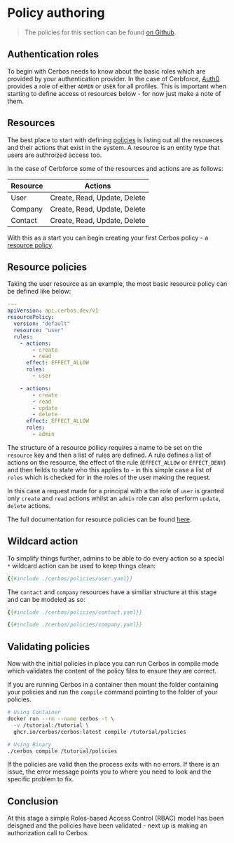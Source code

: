 # Policy authoring

> The policies for this section can be found [on Github](https://github.com/cerbos/tutorial/tree/main/src/03-resource-definition/cerbos).

## Authentication roles

To begin with Cerbos needs to know about the basic roles which are provided by your authentication provider. In the case of Cerbforce, [Auth0](https://cerbos.dev/ecosystem/cerbos-auth0) provides a role of either `ADMIN` or `USER` for all profiles. This is important when starting to define access ot resources below - for now just make a note of them.

## Resources

The best place to start with defining [policies](https://docs.cerbos.dev/cerbos/latest/policies/index.html) is listing out all the resoueces and their actions that exist in the system. A resource is an entity type that users are authroized access too.

In the case of Cerbforce some of the resources and actions are as follows:

| Resource | Actions |
| --- | --- |
| User | Create, Read, Update, Delete |
| Company | Create, Read, Update, Delete |
| Contact | Create, Read, Update, Delete |

With this as a start you can begin creating your first Cerbos policy - a [resource policy](https://docs.cerbos.dev/cerbos/latest/policies/resource_policies.html).


## Resource policies

Taking the user resource as an example, the most basic resource policy can be defined like below:

```yaml
---
apiVersion: api.cerbos.dev/v1
resourcePolicy:
  version: "default" 
  resource: "user"
  rules:
    - actions: 
        - create
        - read
      effect: EFFECT_ALLOW
      roles:
        - user 

    - actions: 
        - create
        - read
        - update
        - delete
      effect: EFFECT_ALLOW
      roles:
        - admin         
```

The structure of a resource poliicy requires a name to be set on the `resource` key and then a list of rules are defined. A rule defines a list of actions on the resource, the effect of the rule (`EFFECT_ALLOW` or `EFFECT_DENY`) and then feilds to state who this applies to - in this simple case a list of `roles` which is checked for in the roles of the user making the request.

In this case a request made for a principal with a the role of `user` is granted only `create` and `read` actions whilst an `admin` role can also perform `update`, `delete` actions.

The full documentation for resource policies can be found [here](https://docs.cerbos.dev/cerbos/latest/policies/resource_policies.html).

## Wildcard action

To simplify things further, admins to be able to do every action so a special `*` wildcard action can be used to keep things clean:

```yaml
{{#include ./cerbos/policies/user.yaml}}  
```

The `contact` and `company` resources have a similiar structure at this stage and can be modeled as so:

```yaml
{{#include ./cerbos/policies/contact.yaml}}
```

```yaml
{{#include ./cerbos/policies/company.yaml}}
```


## Validating policies

Now with the initial policies in place you can run Cerbos in compile mode which validates the content of the policy files to ensure they are correct.

If you are running Cerbos in a container then mount the folder containing your policies and run the `compile` command pointing to the folder of your policies.

```sh
# Using Container
docker run --rm --name cerbos -t \
  -v /tutorial:/tutorial \
  ghcr.io/cerbos/cerbos:latest compile /tutorial/policies

# Using Binary
./cerbos compile /tutorial/policies
```

If the policies are valid then the process exits with no errors. If there is an issue, the error message points you to where you need to look and the specific problem to fix.

## Conclusion

At this stage a simple Roles-based Access Control (RBAC) model has been deisgned and the policies have been validated - next up is making an authorization call to Cerbos.
